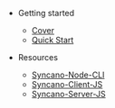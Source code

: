 - Getting started
  - [Cover](/)
  - [Quick Start](README.md)

- Resources
  - [Syncano-Node-CLI](https://github.com/Syncano/syncano-node-cli)
  - [Syncano-Client-JS](https://github.com/Syncano/syncano-client-js)
  - [Syncano-Server-JS](https://github.com/Syncano/syncano-server-js)
